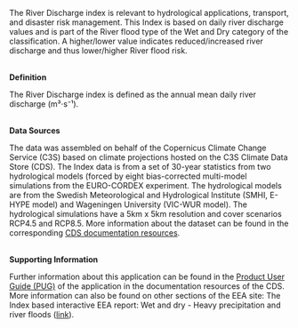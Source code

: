 The River Discharge index is relevant to hydrological applications, transport, and disaster risk management.
This Index is based on daily river discharge values and is part of the River flood type of the Wet and Dry category of the classification.
A higher/lower value indicates reduced/increased river discharge and thus lower/higher River flood risk.

<br />**Definition**

The River Discharge index is defined as the annual mean daily river discharge (m³⋅s⁻¹).

<br />**Data Sources**

The data was assembled on behalf of the Copernicus Climate Change Service (C3S) based on climate projections hosted on the C3S Climate Data Store (CDS). The Index data is from a set of 30-year statistics from two hydrological models (forced by eight bias-corrected multi-model simulations from the EURO-CORDEX experiment. The hydrological models are from the Swedish Meteorological and Hydrological Institute (SMHI, E-HYPE model) and Wageningen University (VIC-WUR model). The hydrological simulations have a 5km x 5km resolution and cover scenarios RCP4.5 and RCP8.5. More information about the dataset can be found in the corresponding [CDS documentation resources](https://cds.climate.copernicus.eu/cdsapp#!/dataset/sis-hydrology-variables-derived-projections).

<br />**Supporting Information**

Further information about this application can be found in the [Product User Guide (PUG)](https://datastore.copernicus-climate.eu/documents/ecde/16b-ecde-app-river-discharge-v1.0.pdf) of the application in the documentation resources of the CDS.
More information can also be found on other sections of the EEA site:
The Index based interactive EEA report: Wet and dry - Heavy precipitation and river floods ([link](https://www.eea.europa.eu/publications/europes-changing-climate-hazards-1/wet-and-dry-1/wet-and-dry-heavy)).
